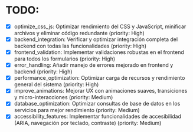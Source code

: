 # TODO:

- [x] optimize_css_js: Optimizar rendimiento del CSS y JavaScript, minificar archivos y eliminar código redundante (priority: High)
- [x] backend_integration: Verificar y optimizar integración completa del backend con todas las funcionalidades (priority: High)
- [x] frontend_validation: Implementar validaciones robustas en el frontend para todos los formularios (priority: High)
- [x] error_handling: Añadir manejo de errores mejorado en frontend y backend (priority: High)
- [x] performance_optimization: Optimizar carga de recursos y rendimiento general del sistema (priority: High)
- [x] improve_animations: Mejorar UX con animaciones suaves, transiciones y micro-interacciones (priority: Medium)
- [x] database_optimization: Optimizar consultas de base de datos en los servicios para mejor rendimiento (priority: Medium)
- [x] accessibility_features: Implementar funcionalidades de accesibilidad (ARIA, navegación por teclado, contraste) (priority: Medium)
